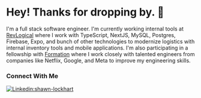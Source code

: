 # Hey! Thanks for dropping by. 👋

I'm a full stack software engineer. I'm currently working internal tools at [RevLogical](https://www.revlogical.com/) where I work with TypeScript, NextJS, MySQL, Postgres, Firebase, Expo, and bunch of other technologies to modernize logistics with internal inventory tools and mobile applications. I'm also participating in a fellowship with [Formation](https://www.formation.dev) where I work closely with talented engineers from companies like Netflix, Google, and Meta to improve my engineering skills.


### Connect With Me
[![Linkedin:shawn-lockhart](https://img.shields.io/badge/-shawn--lockhart-blue?style=flat-square&logo=Linkedin&logoColor=white&link=https://www.linkedin.com/in/shawn-lockhart/)](https://www.linkedin.com/in/shawn-lockhart/)

